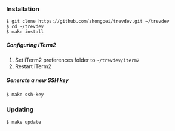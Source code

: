 ### Installation

```
$ git clone https://github.com/zhongpei/trevdev.git ~/trevdev
$ cd ~/trevdev
$ make install
```

##### Configuring iTerm2

1. Set iTerm2 preferences folder to `~/trevdev/iterm2`
2. Restart iTerm2

##### Generate a new SSH key

```
$ make ssh-key
```

### Updating

```
$ make update
```
